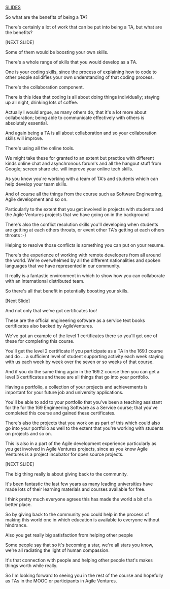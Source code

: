 [SLIDES](https://docs.google.com/presentation/d/14A6PKeVMB8jiTEFjN91AVerWTJ7XlEvwGueSmDrtZq0/edit#slide=id.g1d28a4bf2_024)

So what are the benefits of being a TA? 

There's certainly a lot of work that can be put into being a TA, but what are the benefits? 

[NEXT SLIDE]

Some of them would be boosting your own skills.

There's a whole range of skills that you would develop as a TA. 

One is your coding skills, since the process of explaining how to code to other people solidifies your own understanding of that coding process.

There's the collaboration component. 

There is this idea that coding is all about doing things individually; staying up all night, drinking lots of coffee.

Actually I would argue, as many others do, that it's a lot more about collaboration; being able to communicate effectively with others is absolutely essential.

And again being a TA is all about collaboration and so your collaboration skills will improve. 

There's using all the online tools.

We might take these for granted to an extent but practice with different kinds online chat and asynchronous forum's and all the hangout stuff from Google; screen share etc. will improve your online tech skills.

As you know you're working with a team of TA's and students whicih can help develop your team skills.

And of course all the things from the course such as Software Engineering, Agile development and so on. 

Particularly to the extent that you get involved in projects with students and the Agile Ventures projects that we have going on in the background 

There's also the conflict resolution skills you'll developing when students are getting at each others throats, or event other TA's getting at each others throats :-)

Helping to resolve those conflicts is something you can put on your resume.

There's the experience of working with remote developers from all around the world.  We're overwhelmed by all the different nationalities and spoken languages that we have represented in our community.

It really is a fantastic environment in which to show how you can collaborate with an international distributed team.

So there's all that benefit in potentially boosting your skills.

[Next Slide]

And not only that we've got certificates too!

These are the official engineering software as a service text books certificates also backed by AgileVentures.

We've got an example of the level 1 certificates there so you'll get one of these for completing this course.

You'll get the level 2 certificate if you participate as a TA in the 169.1 course and do ... a sufficient level of student supporting activity each week staying with us each week by week over the seven or so weeks of that course.

And if you do the same thing again in the 169.2 course then you can get a level 3 certificates and these are all things that go into your portfolio.

Having a portfolio, a collection of your projects and achievements is important for your future job and university applications. 

You'll be able to add to your portfolio that you've been a teaching assistant for the for the 169 Engineering Software as a Service course; that you've completed this course and gained these certificates.

There's also the projects that you work on as part of this which could also go into your portfolio as well to the extent that you're working with students on projects and so on.

This is also in a part of the Agile development experience particularly as you get involved in Agile Ventures projects, since as you know Agile Ventures is a project incubator for open source projects.

[NEXT SLIDE]

The big thing really is about giving back to the community.

It's been fantastic the last few years as many leading universities have made lots of their learning materials and courses available for free.

I think pretty much everyone agrees this has made the world a bit of a better place.

So by giving back to the community you could help in the process of making this world one in which education is available to everyone without hindrance.

Also you get really big satisfaction from helping other people

Some people say that so it's becoming a star, we're all stars you know, we're all radiating the light of human compassion.

It's that connection with people and helping other people that's makes things worth while really. 

So I'm looking forward to seeing you in the rest of the course and hopefully as TAs in the MOOC or participants in Agile Ventures. 